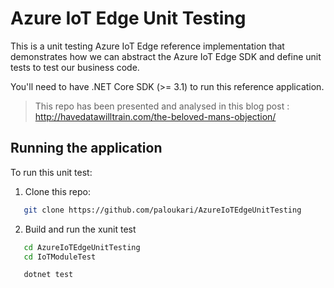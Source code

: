 # Azure IoT Edge Unit Testing

This is a unit testing Azure IoT Edge reference implementation that demonstrates how we can abstract the Azure IoT Edge SDK and define unit tests to test our business code.

You'll need to have .NET Core SDK (>= 3.1) to run this reference application.

> This repo has been presented and analysed in this blog post : http://havedatawilltrain.com/the-beloved-mans-objection/

## Running the application

To run this unit test:

1. Clone this repo:

``` bash
   git clone https://github.com/paloukari/AzureIoTEdgeUnitTesting
```

2. Build and run the xunit test

``` bash
   cd AzureIoTEdgeUnitTesting
   cd IoTModuleTest

   dotnet test
```
